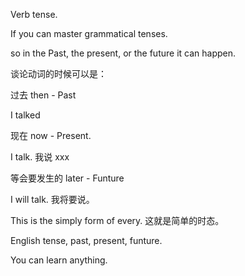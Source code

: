 

Verb tense. 

If you can master grammatical tenses.

so in the Past, the present, or the future it can happen.

谈论动词的时候可以是：

过去 then  - Past

I talked 

现在 now - Present.

I talk. 我说 xxx

等会要发生的 later - Funture

I will talk. 我将要说。

This is the simply form of every. 这就是简单的时态。 

English tense, past, present, funture.

You can learn anything.